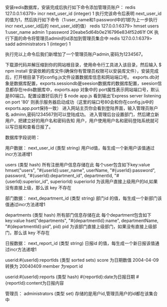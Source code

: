 安装redis数据库，安装完成后执行如下命令添加管理员账户：
redis 127.0.0.1:6379> incr next_user_id
(integer) 1
执行完该命令后表明 next_user_id 的值为1，然后执行如下命令（1:user_name和1:password中的1即为上一步执行incr next_user_id后的
next_user_id的值）
redis 127.0.0.1:6379> hmset users 1:user_name admin 1:password 20eabe5d64b0e216796e834f52d61f
OK
执行下面的命令将管理员admin的id添加到管理员集合中
redis 127.0.0.1:6379> sadd administrators 1
(integer) 1

执行完以上命令后我们新增加了一个管理员账户admin,密码为1234567。

下载源代码并解压缩到你的网站根目录，使用命令行工具进入该目录，然后输入
$ npm install
安装依赖的库文件(确保你有管理员权限可以安装库文件），安装完成后，打开根目录下的config.js文件设置数据库信息和网站端口号。
exports.db对象是数据库配置，exports.sessiondb是seesion数据库的数据库配置，seesion信息都存在redis数据库中，exports.app 对象中的
port属性表示网站端口号，默认是80端口。配置设置好后执行
$ node app.js
看到输出'Express server listening on port '80' 则表示服务器启动成功（这里的端口号80会和你在config.js中的exports.app.port保持一致）
进入网站主页你会看到登陆界面，输入管理员账户名 adminn,密码1234567则可以登陆成功。 进入管理后台设置部门，然后建立新用户，把建立好的用户名和密码告知
用户，用户使用用户名和密码登陆系统就可以写日报和查看日报了。

数据库字段说明：

用户数据：
next_user_id  (类型 string) 用户id值，每生成一个新用户该值通过incr方法递增1

users (类型 hash) 所有注册用户信息存储在此
 每个user包含如下key:value
 hmset("users", "#{userId}:user_name", userName, "#{userId}:password", password, "#{userId}:department_id", departmentId, "#{userId}:superior_id", superiorId)
 superiorId 为该用户直接上级用户的Id,如果没有直接上级，那么该 key 不存在

部门数据：
next_department_id  (类型 string) 部门id 的值，每生成一个新部门该值通过incr方法递增1

departments (类型 hash) 所有部门信息存储在此
 每个department包含如下key:value
 hset("departments", "#{departmentId}:name", departmentName, "#{departmentId}:pid", pid)
 pid 为该部门直接上级部门，如果没有直接上级部门，那么该 key 不存在

日报数据：
next_report_id  (类型 string) 日报id 的值，每生成一个新日报该值通过incr方法递增1

userid:#{userId}:reportIds (类型 sorted sets)
score 为日期数值 2004-04-09 转换为 20040409
member 为report id

userid:#{userId}:reports (类型 hash)
 #{reportId}:date为日报日期  #{reportId}:content为日报内容

管理员：
administrators (类型 set) 存储的是用户id,管理员用户的id都在该集合中